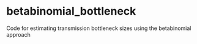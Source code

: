 # betabinomial_bottleneck
Code for estimating transmission bottleneck sizes using the betabinomial approach 
